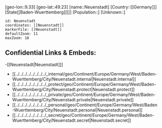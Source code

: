 ﻿---
location: [49.23,9.33]
mapzoom: [7,12] 
mapmarker: city 
type: City
tags:
- geo/City


SpocWebEntityId: 32815
isDeleted: false
confidential: public

---
[geo-lon::9.33]
[geo-lat::49.23]
[name::Neuenstadt]
[Country::[[Germany]]]
[State[[Baden-Wuerttemberg]]]]]
[Population::]
[Unknown::]


```leaflet
id: Neuenstadt
coordinates: [[Neuenstadt]]
markerFile: [[Neuenstadt]]
defaultZoom: 11 
maxZoom: 18
```


## Confidential Links & Embeds: 
-[[Neuenstadt|Neuenstadt]]] 
- [[../../../../../../../../_internal/geo/Continent/Europe/Germany/West/Baden-Wuerttemberg/City/Neuenstadt.internal|Neuenstadt.internal]] 
- [[../../../../../../../../_protect/geo/Continent/Europe/Germany/West/Baden-Wuerttemberg/City/Neuenstadt.protect|Neuenstadt.protect]] 
- [[../../../../../../../../_private/geo/Continent/Europe/Germany/West/Baden-Wuerttemberg/City/Neuenstadt.private|Neuenstadt.private]] 
- [[../../../../../../../../_personal/geo/Continent/Europe/Germany/West/Baden-Wuerttemberg/City/Neuenstadt.personal|Neuenstadt.personal]] 
- [[../../../../../../../../_secret/geo/Continent/Europe/Germany/West/Baden-Wuerttemberg/City/Neuenstadt.secret|Neuenstadt.secret]] 
